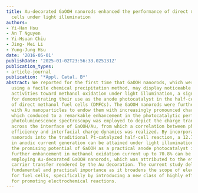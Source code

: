 ```yaml
---
title: Au-decorated GaOOH nanorods enhanced the performance of direct methanol fuel
  cells under light illumination
authors:
- Yi-Han Hsu
- An T Nguyen
- Yi-Hsuan Chiu
- Jing- Mei Li
- Yung-Jung Hsu
date: '2016-05-01'
publishDate: '2025-01-02T23:56:33.025131Z'
publication_types:
- article-journal
publication: '*Appl. Catal. B*'
abstract: We reported for the first time that GaOOH nanorods, which were prepared
  using a facile chemical precipitation method, may display noticeable photocatalytic
  activities toward methanol oxidation under light illumination, a significant revelation
  for demonstrating their use as the anode photocatalyst in the half-cell reaction
  of direct methanol fuel cells (DMFCs). The GaOOH nanorods were further decorated
  with Au nanoparticles to endow them with increasingly pronounced charge separation,
  which conduced to a remarkable enhancement in the photocatalytic performance. Time-resolved
  photoluminescence spectroscopy was employed to depict the charge transfer event
  across the interface of GaOOH/Au, from which a correlation between photocatalytic
  efficiency and interfacial charge dynamics was realized. By incorporating GaOOH
  nanorods into the traditional Pt-catalyzed half-cell reaction, a 12.7% increase
  in anodic current generation can be attained under light illumination, demonstrating
  the promising potential of GaOOH as a practical anode photocatalyst in DFMCs. A
  further enhancement in methanol oxidation current up to 70.8% can be achieved by
  employing Au-decorated GaOOH nanorods, which was attributed to the efficient charge
  carrier transfer rendered by the Au decoration. The current study delivers both
  fundamental and practical importance as it broadens the scope of electrocatalysts
  for fuel cells, specifically by introducing a new class of highly efficient photocatalysts
  for promoting electrochemical reactions.
---
```

